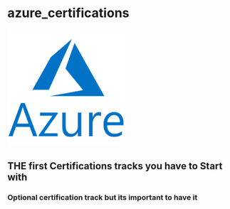 # azure_certifications

<img src="Azure.png">

## THE first Certifications tracks you have to Start with 
### Optional certification track but its important to have it 

